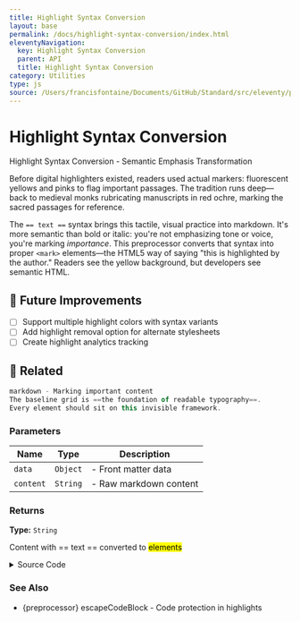 ```yaml
---
title: Highlight Syntax Conversion
layout: base
permalink: /docs/highlight-syntax-conversion/index.html
eleventyNavigation:
  key: Highlight Syntax Conversion
  parent: API
  title: Highlight Syntax Conversion
category: Utilities
type: js
source: /Users/francisfontaine/Documents/GitHub/Standard/src/eleventy/preprocessor.js
---
```


# Highlight Syntax Conversion

Highlight Syntax Conversion - Semantic Emphasis Transformation

 Before digital highlighters existed, readers used actual markers: fluorescent yellows and pinks to flag important passages. The tradition runs deep—back to medieval monks rubricating manuscripts in red ochre, marking the sacred passages for reference.

The `== text ==` syntax brings this tactile, visual practice into markdown. It's more semantic than bold or italic: you're not emphasizing tone or voice, you're marking *importance*. This preprocessor converts that syntax into proper `<mark>` elements—the HTML5 way of saying "this is highlighted by the author." Readers see the yellow background, but developers see semantic HTML.

## 🚀 Future Improvements 
 - [ ] Support multiple highlight colors with syntax variants
 - [ ] Add highlight removal option for alternate stylesheets
 - [ ] Create highlight analytics tracking

## 🔗 Related

```js
markdown - Marking important content
The baseline grid is ==the foundation of readable typography==.
Every element should sit on this invisible framework.
```

### Parameters

| Name | Type | Description |
|------|------|-------------|
| `data` | `Object` | - Front matter data |
| `content` | `String` | - Raw markdown content |

### Returns

**Type:** `String`

Content with == text == converted to <mark> elements

<details>
<summary><span class="button">Source Code</span></summary>

```javascript
eleventyConfig.addPreprocessor("highlight", "md", (data, content) => {
    return content.replace(/==(.+?)==/g, "<mark>$1</mark>");
  });
```

</details>

### See Also

- {preprocessor} escapeCodeBlock - Code protection in highlights


